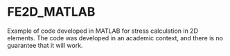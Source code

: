 # FE2D_MATLAB
Example of code developed in MATLAB for stress calculation in 2D elements. 
The code was developed in an academic context, and there is no guarantee that it will work.
